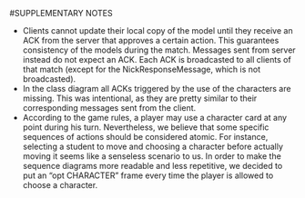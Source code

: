 #SUPPLEMENTARY NOTES
- Clients cannot update their local copy of the model until they receive an ACK from the server that approves a certain 
action. This guarantees consistency of the models during the match. Messages sent from server instead do not expect an ACK. 
Each ACK is broadcasted to all clients of that match (except for the NickResponseMessage, which is not broadcasted).
-  In the class diagram all ACKs triggered by the use of the characters are missing. This was intentional, as they are 
pretty similar to their corresponding messages sent from the client.
-  According to the game rules, a player may use a character card at any point during his turn. Nevertheless, we believe 
that some specific sequences of actions should be considered atomic. For instance, selecting a student to move and choosing 
a character before actually moving it seems like a senseless scenario to us. In order to make the sequence diagrams more 
readable and less repetitive, we decided to put an “opt CHARACTER” frame every time the player is allowed to choose a 
character.


